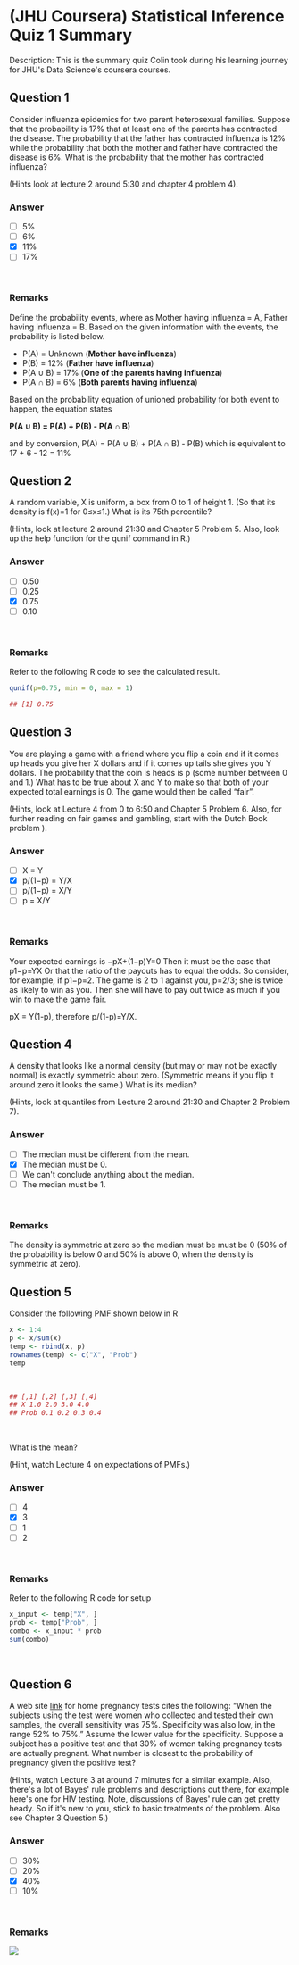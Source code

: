 # (JHU Coursera) Statistical Inference Quiz 1 Summary

Description: This is the summary quiz Colin took during his learning journey for JHU's Data Science's coursera courses.</br>

Question 1
----------
Consider influenza epidemics for two parent heterosexual families. Suppose that the probability is 17% that at least one of the parents has contracted the disease. The probability that the father has contracted influenza is 12% while the probability that both the mother and father have contracted the disease is 6%. What is the probability that the mother has contracted influenza? </br>

(Hints look at lecture 2 around 5:30 and chapter 4 problem 4). </br>

### Answer
- [ ] 5%
- [ ] 6%
- [x] 11%
- [ ] 17%
</br>

### Remarks
Define the probability events, where as Mother having influenza = A, Father having influenza = B. Based on the given information with the events, the probability is listed below. </br>

* P(A) = Unknown (**Mother have influenza**)
* P(B) = 12% (**Father have influenza**)
* P(A ∪ B) = 17%  (**One of the parents having influenza**)
* P(A ∩ B) = 6%  (**Both parents having influenza**)

Based on the probability equation of unioned probability for both event to happen, the equation states </br>

**P(A ∪ B) = P(A) + P(B) - P(A ∩ B)**  </br>

and by conversion, P(A) = P(A ∪ B) + P(A ∩ B) - P(B) which is equivalent to 17 + 6 - 12 = 11% </br>

Question 2
----------
A random variable, X is uniform, a box from 0 to 1 of height 1. (So that its density is f(x)=1 for 0≤x≤1.) What is its 75th percentile? </br>

(Hints, look at lecture 2 around 21:30 and Chapter 5 Problem 5. Also, look up the help function for the qunif command in R.) </br>

### Answer
- [ ] 0.50
- [ ] 0.25
- [x] 0.75
- [ ] 0.10
</br>

### Remarks
Refer to the following R code to see the calculated result. </br>

```R
qunif(p=0.75, min = 0, max = 1)

## [1] 0.75
```

Question 3
----------
You are playing a game with a friend where you flip a coin and if it comes up heads you give her X dollars and if it comes up tails she gives you Y dollars. The probability that the coin is heads is p (some number between 0 and 1.) What has to be true about X and Y to make so that both of your expected total earnings is 0. The game would then be called “fair”. </br>

(Hints, look at Lecture 4 from 0 to 6:50 and Chapter 5 Problem 6. Also, for further reading on fair games and gambling, start with the Dutch Book problem ). </br>

### Answer
- [ ] X = Y
- [x] p/(1−p) = Y/X
- [ ] p/(1−p) = X/Y
- [ ] p = X/Y
</br>

### Remarks
Your expected earnings is −pX+(1−p)Y=0 Then it must be the case that p1−p=YX Or that the ratio of the payouts has to equal the odds. So consider, for example, if p1−p=2. The game is 2 to 1 against you, p=2/3; she is twice as likely to win as you. Then she will have to pay out twice as much if you win to make the game fair. </br>

pX = Y(1-p), therefore p/(1-p)=Y/X.</br>

Question 4
----------
A density that looks like a normal density (but may or may not be exactly normal) is exactly symmetric about zero. (Symmetric means if you flip it around zero it looks the same.) What is its median? </br>

(Hints, look at quantiles from Lecture 2 around 21:30 and Chapter 2 Problem 7). </br>

### Answer
- [ ] The median must be different from the mean.
- [x] The median must be 0.
- [ ] We can't conclude anything about the median.
- [ ] The median must be 1.
</br>

### Remarks
The density is symmetric at zero so the median must be must be 0 (50% of the probability is below 0 and 50% is above 0, when the density is symmetric at zero). </br>

Question 5
----------
Consider the following PMF shown below in R </br>

```R
x <- 1:4
p <- x/sum(x)
temp <- rbind(x, p)
rownames(temp) <- c("X", "Prob")
temp
```
</br>

```R
## [,1] [,2] [,3] [,4]
## X 1.0 2.0 3.0 4.0
## Prob 0.1 0.2 0.3 0.4
```
</br>

What is the mean? </br>

(Hint, watch Lecture 4 on expectations of PMFs.) </br>

### Answer
- [ ] 4
- [x] 3
- [ ] 1
- [ ] 2
</br>

### Remarks
Refer to the following R code for setup</br>

```R
x_input <- temp["X", ]
prob <- temp["Prob", ]
combo <- x_input * prob
sum(combo)
```
</br>

Question 6
----------
A web site [link](www.medicine.ox.ac.uk/bandolier/band64/b64-7.html) for home pregnancy tests cites the following: “When the subjects using the test were women who collected and tested their own samples, the overall sensitivity was 75%. Specificity was also low, in the range 52% to 75%.” Assume the lower value for the specificity. Suppose a subject has a positive test and that 30% of women taking pregnancy tests are actually pregnant. What number is closest to the probability of pregnancy given the positive test? </br>

(Hints, watch Lecture 3 at around 7 minutes for a similar example. Also, there's a lot of Bayes' rule problems and descriptions out there, for example here's one for HIV testing. Note, discussions of Bayes' rule can get pretty heady. So if it's new to you, stick to basic treatments of the problem. Also see Chapter 3 Question 5.) </br>

### Answer
- [ ] 30%
- [ ] 20%
- [x] 40%
- [ ] 10%
</br>

### Remarks
![](https://github.com/hsc251/RLearn/blob/master/06_Statistical_Inference/quiz/Pregnancy%20Probability%20Calculation.png) </br>
